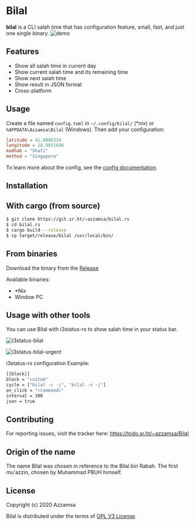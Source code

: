 # Bilal

**bilal** is a CLI salah time that has configuration feature, small, fast, and just one single binary.
![demo](https://git.sr.ht/~azzamsa/bilal.rs/blob/master/media/bilal-demo.gif)

## Features

- Show all salah time in current day
- Show current salah time and its remaining time
- Show next salah time
- Show result in JSON format
- Cross-platform

## Usage

Create a file named `config.toml` in `~/.config/bilal/` (*nix) or
`%APPDATA\Azzamsa\Bilal` (Windows). Then add your configuration:


``` toml
latitude = 41.0096334
longitude = 28.9651646
madhab = "Shafi"
method = "Singapore"
```

To learn more about the config, see the [config documentation](doc/wiki.md#cofiguration).

## Installation

## With cargo (from source)

``` bash
$ git clone https://git.sr.ht/~azzamsa/bilal.rs
$ cd bilal.rs
$ cargo build --release
$ cp target/release/bilal /usr/local/bin/
```

## From binaries

Download the binary from the [Release](https://git.sr.ht/~azzamsa/bilal.rs/refs/)

Available binaries:
- *Nix
- Window PC


## Usage with other tools

You can use Bilal with i3status-rs to show salah time in your status bar.

![i3status-bilal](https://git.sr.ht/~azzamsa/blobs/blob/master/bilal/salah-0.1.3.png)

![i3status-bilal-urgent](https://git.sr.ht/~azzamsa/blobs/blob/master/bilal/salah-0.1.3-urgent.png)

i3status-rs configuration Example:

``` bash
[[block]]
block = "custom"
cycle = ["bilal -c -j", "bilal -n -j"]
on_click = "<command>"
interval = 300
json = true
```
## Contributing

For reporting issues, visit the tracker here: https://todo.sr.ht/~azzamsa/Bilal

## Origin of the name

The name Bilal was chosen in reference to the Bilal bin Rabah. The first
mu'azzin, chosen by Muhammad PBUH himself.


## License

Copyright (c) 2020 Azzamsa

Bilal is distributed under the terms of [GPL V3 License](LICENSE).


